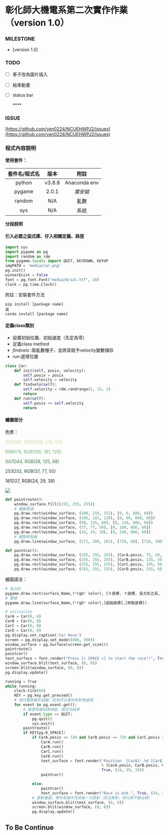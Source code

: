 # 彰化師大機電系第二次實作作業（version 1.0）

### MILESTONE

* \[version 1.0\]

### TODO

* [ ] 車子改為圖片插入 
* [ ] 結束動畫 
* [ ] status bar

  \*\*\*\*

### **ISSUE**

[https://github.com/yen0224/NCUEHWPJ2/issues](https://github.com/yen0224/NCUEHWPJ2/issues)

### **程式內容說明**

**使用套件：**

| 套件名/程式名 | 版本 | 附註 |
| :---: | :---: | :---: |
| python | v3.8.8 | Anaconda env |
| pygame | 2.0.1 | _需安裝_ |
| random | N/A | 亂數 |
| sys | N/A | 系統 |

**分段說明**

#### **引入必要之函式庫、仔入相關定義、路徑**

```python
import sys
import pygame as pg
import random as rdm
from pygame.locals import QUIT, KEYDOWN, KEYUP
imgPATH = 'media/car.png'
pg.init()
winnerExist = False
font = pg.font.Font("media/Arial.ttf", 28)
clock = pg.time.Clock()
```

附註：安裝套件方法

```text
pip install [package name]
或
conda install [package name]
```

#### **定義class類別**

* 設置初始位置、初始速度（先定為零）
* 定義class method
* _findvelo_ :取亂數種子，並將其賦予velocity變數儲存
* _run_:遞增位置

```python
class Car: 
    def init(self, posix, velocity): 
        self.posix = posix 
        self.velocity = velocity
    def findvelo(self): 
        self.velocity = rdm.randrange(1, 15, 1) 
        return
    def run(self): 
        self.posix += self.velocity 
        return
```


#### 繪圖部分
色票：
<p><font color=#D0DB97>D0DB97, RGB(208, 219, 151)</font></p>
<p><font color=#69B578>69B578, RGB(105, 181, 120)</font></p>
<p><font color=#3A7D44>3A7D44, RGB(58, 125, 68)</font></p>
<p><font color=#254D32>253D32, RGB(37, 77, 50)</font></p>
<p><font color=#181D27>181D27, RGB(24, 29, 39)</font></p>



![](https://i.imgur.com/zroyEIB.png)

```python
def paintroute():
    window_surface.fill((255, 255, 255))
    # 繪製跑道
    pg.draw.rect(window_surface, (208, 219, 151), [0, 0, 800, 60])
    pg.draw.rect(window_surface, (105, 181, 120), [0, 60, 800, 60])
    pg.draw.rect(window_surface, (58, 125, 68), [0, 120, 800, 60])
    pg.draw.rect(window_surface, (37, 77, 50), [0, 180, 800, 60])
    pg.draw.rect(window_surface, (24, 29, 39), [0, 240, 800, 60])
    # 繪製終點線
    pg.draw.line(window_surface, (171, 209, 181), [720, 60], [720, 300], 2)

def paintcar():
    pg.draw.rect(window_surface, (255, 255, 255), [CarA.posix, 75, 50, 30])
    pg.draw.rect(window_surface, (255, 255, 255), [CarB.posix, 135, 50, 30])
    pg.draw.rect(window_surface, (255, 255, 255), [CarC.posix, 195, 50, 30])
    pg.draw.rect(window_surface, (255, 255, 255), [CarD.posix, 255, 50, 30])
```

繪圖語法：

```python
# 長方形
pygame.draw.rect(surface_Name,(*rgb* color), [Ｘ座標, Ｙ座標, 長方形之長, 長方形之寬])
# 畫線
pygame.draw.line(surface_Name,(*rgb* color),[起始座標],[終點座標])
```

```python
# initialize
CarA = Car(0, 0)
CarB = Car(0, 0)
CarC = Car(0, 0)
CarD = Car(0, 0)
pg.display.set_caption('Car Race')
screen = pg.display.set_mode((800, 300))
window_surface = pg.Surface(screen.get_size())
paintroute()
paintcar()
text_surface = font.render("Press [> SPACE <] to start the race!!", True, (24, 29, 39))
window_surface.blit(text_surface, (0, 0))
screen.blit(window_surface, (0, 0))
pg.display.update()
```

```python
running = True
while running:
    clock.tick(60)
    KEY = pg.key.get_pressed()
    # 迭代整個事件迴圈，若有符合事件則對應處理
    for event in pg.event.get():
        # 當使用者結束視窗，程式也結束
        if event.type == QUIT:
            pg.quit()
            sys.exit()
        paintroute()
        if KEY[pg.K_SPACE]:
            if CarA.posix <= 720 and CarB.posix <= 720 and CarC.posix <= 720 and CarD.posix <= 720:
                CarA.run()
                CarB.run()
                CarC.run()
                CarD.run()
                text_surface = font.render('Position  [CarA]: %d [CarB]: %d [CarC]: %d [CarD]: %d'
                                           % (CarA.posix, CarB.posix, CarC.posix, CarD.posix),
                                           True, (24, 29, 39))
                paintcar()

            else:
                paintcar()
                text_surface = font.render("Race is end.", True, (24, 29, 39))
            # 更新畫面，等所有操作完成後一次更新（若沒更新，則元素不會出現）
            window_surface.blit(text_surface, (0, 0))
            screen.blit(window_surface, (0, 0))
            pg.display.update()
```

## To Be Continue


